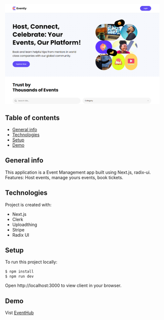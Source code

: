 ![screen-shot](screen-shot.png)

## Table of contents
* [General info](#general-info)
* [Technologies](#technologies)
* [Setup](#setup)
* [Demo](#demo)

## General info
This application is a Event Management app built using Next.js, radix-ui. 
Features: Host events, manage yours events, book tickets.


## Technologies
Project is created with:
* Next.js
* Clerk
* Uploadthing
* Stripe
* Radix UI
	
## Setup
To run this project locally:
```
$ npm install
$ npm run dev
```

Open http://localhost:3000 to view client in your browser.

## Demo
Vist [EventHub](https://event-hub-neon.vercel.app)